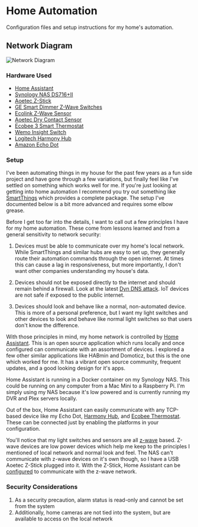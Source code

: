 # Home Automation

Configuration files and setup instructions for my home's automation.


## Network Diagram

![Network Diagram](https://jeffharrell.github.io/home-assistant-config/HomeNetworkDiagram.svg)


### Hardware Used
- [Home Assistant](https://home-assistant.io/)
- [Synology NAS DS716+II](https://www.amazon.com/Synology-DS716-II-Storage-DiskStation/dp/B01EMPW5Z6/)
- [Aoetec Z-Stick](https://www.amazon.com/Aeotec-Aeon-Labs-ZW090-Stick/dp/B00X0AWA6E/)
- [GE Smart Dimmer Z-Wave Switches](https://www.amazon.com/gp/product/B006LQFHN2/) 
- [Ecolink Z-Wave Sensor](https://www.amazon.com/Ecolink-Intelligent-Technology-Operated-DWZWAVE2-ECO/dp/B00HPIYJWU/)
- [Aoetec Dry Contact Sensor](https://www.amazon.com/gp/product/B0155HSUUY/)
- [Ecobee 3 Smart Thermostat](https://www.amazon.com/Ecobee3-Thermostat-Sensor-Generation-Amazon/dp/B00ZIRV39M/)
- [Wemo Insight Switch](https://www.amazon.com/Insight-Switch-Control-Lights-Appliances/dp/B01DBXNYCS/)
- [Logitech Harmony Hub](https://www.amazon.com/Logitech-Harmony-Companion-Control-Entertainment/dp/B00N3RFC4G/)
- [Amazon Echo Dot](https://www.amazon.com/All-New-Echo-Dot-2nd-Generation/dp/B01DFKC2SO/)


### Setup

I've been automating things in my house for the past few years as a fun side project and have gone through a few variations, but finally feel like I've settled on something which works well for me. If you're just looking at getting into home automation I recommend you try out something like [SmartThings](https://www.smartthings.com/) which provides a complete package. The setup I've documented below is a bit more advanced and requires some elbow grease. 

Before I get too far into the details, I want to call out a few principles I have for my home automation. These come from lessons learned and from a general sensitivity to network security:

1. Devices must be able to communicate over my home's local network. While SmartThings and similar hubs are easy to set up, they generally route their automation commands through the open internet. At times this can cause a lag in responsiveness, but more importantly, I don't want other companies understanding my house's data.

2. Devices should not be exposed directly to the internet and should remain behind a firewall. Look at the latest [Dyn DNS attack](http://dyn.com/blog/dyn-analysis-summary-of-friday-october-21-attack/). IoT devices are not safe if exposed to the public internet. 

3. Devices should look and behave like a normal, non-automated device. This is more of a personal preference, but I want my light switches and other devices to look and behave like normal light switches so that users don't know the difference.


With those principles in mind, my home network is controlled by [Home Assistant](https://home-assistant.io/). This is an open source application which runs locally and once configured can communicate with an assortment of devices. I explored a few other similar applications like HABmin and Domoticz, but this is the one which worked for me. It has a vibrant open source community, frequent updates, and a good looking design for it's apps. 

Home Assistant is running in a Docker container on my Synology NAS. This could be running on any computer from a Mac Mini to a Raspberry Pi. I'm simply using my NAS because it's low powered and is currently running my DVR and Plex servers locally. 

Out of the box, Home Assistant can easily communicate with any TCP-based device like my Echo Dot, [Harmony Hub](https://github.com/jeffharrell/home-assistant-config/blob/master/packages/media.yaml#L7-L9), and [Ecobee Thermostat](https://github.com/jeffharrell/home-assistant-config/blob/master/packages/climate.yaml#L29-L30). These can be connected just by enabling the platforms in your configuration. 

You'll notice that my light switches and sensors are all [z-wave](https://en.wikipedia.org/wiki/Z-Wave) based. Z-wave devices are low power devices which help me keep to the principles I mentioned of local network and normal look and feel. The NAS can't communicate with z-wave devices on it's own though, so I have a USB Aoetec Z-Stick plugged into it. With the Z-Stick, Home Assistant can be [configured](https://github.com/jeffharrell/home-assistant-config/blob/master/config/zwave.yaml#L3-L4) to communicate with the z-wave network. 


### Security Considerations

1. As a security precaution, alarm status is read-only and cannot be set from the system
2. Additionally, home cameras are not tied into the system, but are available to access on the local network
